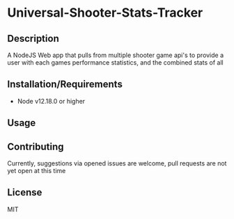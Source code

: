 # Universal-Shooter-Stats-Tracker

## Description

A NodeJS Web app that pulls from multiple shooter game api's to provide a user with each games performance statistics, and the combined stats of all

## Installation/Requirements

- Node v12.18.0 or higher

## Usage

## Contributing

Currently, suggestions via opened issues are welcome, pull requests are not yet open at this time

## License
MIT
